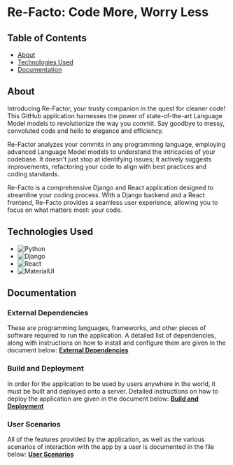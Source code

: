 # Re-Facto: Code More, Worry Less

## Table of Contents

- [About](#about)
- [Technologies Used](#technologies-used)
- [Documentation](#documentation)

## About

Introducing Re-Factor, your trusty companion in the quest for cleaner code! This GitHub application harnesses the power of state-of-the-art Language Model models to revolutionize the way you commit. Say goodbye to messy, convoluted code and hello to elegance and efficiency.

Re-Factor analyzes your commits in any programming language, employing advanced Language Model models to understand the intricacies of your codebase. It doesn't just stop at identifying issues; it actively suggests improvements, refactoring your code to align with best practices and coding standards.

Re-Facto is a comprehensive Django and React application designed to streamline your coding process. With a Django backend and a React frontend, Re-Facto provides a seamless user experience, allowing you to focus on what matters most: your code.

## Technologies Used

- ![Python](https://img.shields.io/badge/python-3.11.4-yellow)
- ![Django](https://img.shields.io/badge/Django-4.1.0-blue)
- ![React](https://img.shields.io/badge/React-16.13.1-orange)
- ![MaterialUI](https://img.shields.io/badge/MaterialUI-5.14.10-green)

## Documentation

### External Dependencies

These are programming languages, frameworks, and other pieces of software required to run the application. A detailed list of dependencies, along with instructions on how to install and configure them are given in the document below:
[**External Dependencies**](docs/dependencies.md)

### Build and Deployment

In order for the application to be used by users anywhere in the world, it must be built and deployed onto a server. Detailed instructions on how to deploy the application are given in the document below:
[**Build and Deployment**](docs/deployment.md)

### User Scenarios

All of the features provided by the application, as well as the various scenarios of interaction with the app by a user is documented in the file below:
[**User Scenarios**](docs/scenarios.md)
